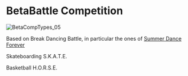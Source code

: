 # BetaBattle Competition

![BetaCompTypes_05](/BetaCompTypes_05.png)


Based on Break Dancing Battle, in particular the ones of [Summer Dance Forever](https://www.youtube.com/@SummerDanceForever)


Skateboarding S.K.A.T.E.

Basketball H.O.R.S.E.

